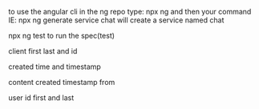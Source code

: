 to use the angular cli in the ng repo type:
	npx ng and then your command
	IE: npx ng generate service chat    will create a service named chat
	
	
npx ng test  to run the spec(test)




client first last and id


created time and timestamp

content 
created timestamp
from

user id first and last
